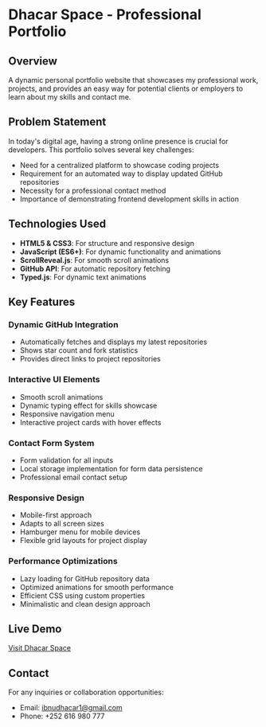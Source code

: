 # Dhacar Space - Professional Portfolio

## Overview
A dynamic personal portfolio website that showcases my professional work, projects, and provides an easy way for potential clients or employers to learn about my skills and contact me.

## Problem Statement
In today's digital age, having a strong online presence is crucial for developers. This portfolio solves several key challenges:
- Need for a centralized platform to showcase coding projects
- Requirement for an automated way to display updated GitHub repositories
- Necessity for a professional contact method
- Importance of demonstrating frontend development skills in action

## Technologies Used
- **HTML5 & CSS3**: For structure and responsive design
- **JavaScript (ES6+)**: For dynamic functionality and animations
- **ScrollReveal.js**: For smooth scroll animations
- **GitHub API**: For automatic repository fetching
- **Typed.js**: For dynamic text animations

## Key Features

### Dynamic GitHub Integration
- Automatically fetches and displays my latest repositories
- Shows star count and fork statistics
- Provides direct links to project repositories

### Interactive UI Elements
- Smooth scroll animations
- Dynamic typing effect for skills showcase
- Responsive navigation menu
- Interactive project cards with hover effects

### Contact Form System
- Form validation for all inputs
- Local storage implementation for form data persistence
- Professional email contact setup

### Responsive Design
- Mobile-first approach
- Adapts to all screen sizes
- Hamburger menu for mobile devices
- Flexible grid layouts for project display

### Performance Optimizations
- Lazy loading for GitHub repository data
- Optimized animations for smooth performance
- Efficient CSS using custom properties
- Minimalistic and clean design approach

## Live Demo
[Visit Dhacar Space](https://your-portfolio-url.com)

## Contact
For any inquiries or collaboration opportunities:
- Email: ibnudhacar1@gmail.com
- Phone: +252 616 980 777
